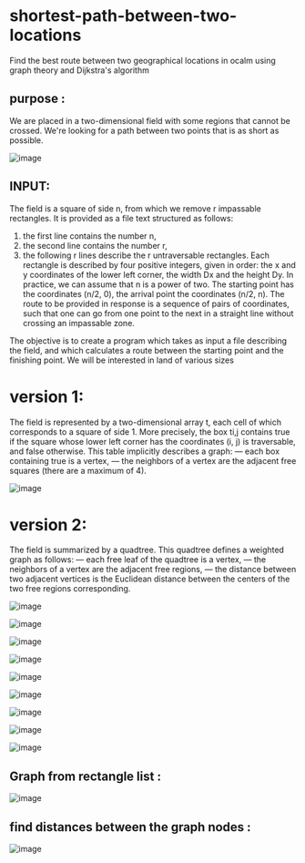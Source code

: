 # shortest-path-between-two-locations
Find the best route between two geographical locations in ocalm using graph theory and Dijkstra's algorithm

## purpose : 
We are placed in a two-dimensional field with some regions that cannot be crossed. We're looking for a path between two points that is as short as possible.


![image](https://user-images.githubusercontent.com/72779962/168636239-8bb82826-490d-4d1e-b05b-ca57ddc36f91.png)



## INPUT:
The field is a square of side n, from which we remove r impassable rectangles. It is provided as a file
text structured as follows:
1. the first line contains the number n,
2. the second line contains the number r,
3. the following r lines describe the r untraversable rectangles.
Each rectangle is described by four positive integers, given in order: the x and y coordinates of the
lower left corner, the width Dx and the height Dy. In practice, we can assume that n is a power of two.
The starting point has the coordinates (n/2, 0), the arrival point the coordinates (n/2, n). The route to be provided in response is a sequence of pairs of coordinates, such that one can go from one point to the next in a straight line without crossing an impassable zone.

The objective is to create a program which takes as input a file describing the field, and which calculates a route between the starting point and the finishing point. We will be interested in land of various sizes



# version 1:
The field is represented by a two-dimensional array t, each cell of which corresponds to a square of side 1.
More precisely, the box ti,j contains true if the square whose lower left corner has the coordinates (i, j) is
traversable, and false otherwise. This table implicitly describes a graph:
— each box containing true is a vertex,
— the neighbors of a vertex are the adjacent free squares (there are a maximum of 4).

![image](https://user-images.githubusercontent.com/72779962/169607436-6cf0ba5e-dc9c-4251-9128-3d5bf71d556e.png)


# version 2:
The field is summarized by a quadtree. This quadtree defines a weighted graph as follows:
— each free leaf of the quadtree is a vertex,
— the neighbors of a vertex are the adjacent free regions,
— the distance between two adjacent vertices is the Euclidean distance between the centers of the two free regions
corresponding.

![image](https://user-images.githubusercontent.com/72779962/169276762-2954fac7-d1b3-4589-ab4e-5840ee83ffe9.png)


![image](https://user-images.githubusercontent.com/72779962/169607334-d8ea3ecd-6004-4ba5-9eee-e2f9cbfecd1a.png)



![image](https://user-images.githubusercontent.com/72779962/168636176-35a1315a-984e-487b-a3b7-b9633be21979.png)


![image](https://user-images.githubusercontent.com/72779962/168881743-139beb88-acfb-467c-b76f-a26f3c79dbe4.png)


![image](https://user-images.githubusercontent.com/72779962/168886417-29a1faa1-9695-46c9-8228-d34776aa74b8.png)


![image](https://user-images.githubusercontent.com/72779962/168886470-0c3b83ba-9741-4976-aeb5-2b3c3f8ef9ad.png)


![image](https://user-images.githubusercontent.com/72779962/168886650-f048c5c6-e050-4e97-8571-b67f16f574b2.png)



![image](https://user-images.githubusercontent.com/72779962/168887178-5651eceb-a53f-4094-bd72-eda53d37a8de.png)


![image](https://user-images.githubusercontent.com/72779962/168888341-905fe76f-c989-44b9-ac13-529411600fe9.png)



## Graph from rectangle list : 

![image](https://user-images.githubusercontent.com/72779962/169688560-c876329a-21f9-488b-81ab-58fe92c82670.png)


## find distances between the graph nodes :  

![image](https://user-images.githubusercontent.com/72779962/169688726-c6468c3a-96cf-4ed5-a936-b00ded3ea40a.png)







